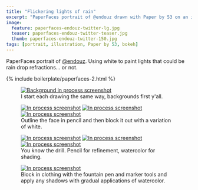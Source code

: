 ```yaml
---
title: "Flickering lights of rain"
excerpt: "PaperFaces portrait of @endouz drawn with Paper by 53 on an iPad."
image: 
  feature: paperfaces-endouz-twitter-lg.jpg
  teaser: paperfaces-endouz-twitter-teaser.jpg
  thumb: paperfaces-endouz-twitter-150.jpg
tags: [portrait, illustration, Paper by 53, bokeh]
---
```


PaperFaces portrait of [@endouz](http://twitter.com/endouz). Using white to paint lights that could be rain drop refractions… or not.

{% include boilerplate/paperfaces-2.html %}

<figure>
  <a href="{{ site.url }}/images/paperfaces-endouz-process-1-lg.jpg"><img src="{{ site.url }}/images/paperfaces-endouz-process-1-600.jpg" alt="Background in process screenshot"></a>
  <figcaption>I start each drawing the same way, backgrounds first y'all.</figcaption>
</figure>

<figure class="third">
  <a href="{{ site.url }}/images/paperfaces-endouz-process-2-lg.jpg"><img src="{{ site.url }}/images/paperfaces-endouz-process-2-600.jpg" alt="In process screenshot"></a>
  <a href="{{ site.url }}/images/paperfaces-endouz-process-3-lg.jpg"><img src="{{ site.url }}/images/paperfaces-endouz-process-3-600.jpg" alt="In process screenshot"></a>
  <a href="{{ site.url }}/images/paperfaces-endouz-process-4-lg.jpg"><img src="{{ site.url }}/images/paperfaces-endouz-process-4-600.jpg" alt="In process screenshot"></a>
  <figcaption>Outline the face in pencil and then block it out with a variation of white.</figcaption>
</figure>

<figure class="third">
  <a href="{{ site.url }}/images/paperfaces-endouz-process-5-lg.jpg"><img src="{{ site.url }}/images/paperfaces-endouz-process-5-600.jpg" alt="In process screenshot"></a>
  <a href="{{ site.url }}/images/paperfaces-endouz-process-6-lg.jpg"><img src="{{ site.url }}/images/paperfaces-endouz-process-6-600.jpg" alt="In process screenshot"></a>
  <a href="{{ site.url }}/images/paperfaces-endouz-process-7-lg.jpg"><img src="{{ site.url }}/images/paperfaces-endouz-process-7-600.jpg" alt="In process screenshot"></a>
  <figcaption>You know the drill. Pencil for refinement, watercolor for shading.</figcaption>
</figure>

<figure>
  <a href="{{ site.url }}/images/paperfaces-endouz-process-8-lg.jpg"><img src="{{ site.url }}/images/paperfaces-endouz-process-8-600.jpg" alt="In process screenshot"></a>
  <figcaption>Block in clothing with the fountain pen and marker tools and apply any shadows with gradual applications of watercolor.</figcaption>
</figure>
